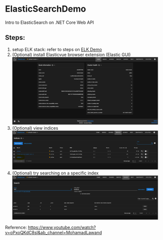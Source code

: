 # ElasticSearchDemo

Intro to ElasticSearch on .NET Core Web API


## Steps:
1. setup ELK stack: refer to steps on [ELK Demo](https://github.com/khattab88/ELKDemo#readme)
2. (Optional) install Elasticvue browser extension (Elastic GUI)
![Elasticvue extension](/img/elasticvue.PNG)
3. (Optional) view indices
![view indices](/img/elasticvue-index.PNG)
4. (Optional) try searching on a specific index
![index search](/img/elasticvue-search.PNG)


Reference: https://www.youtube.com/watch?v=oPxoQKdC8sI&ab_channel=MohamadLawand
